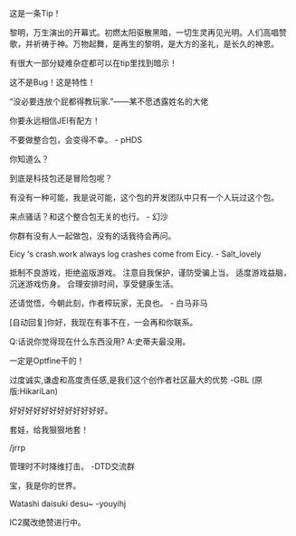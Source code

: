这是一条Tip！

黎明，万生演出的开幕式。初燃太阳驱散黑暗，一切生灵再见光明。人们高唱赞歌，并祈祷于神。万物起舞，是再生的黎明，是大方的圣礼，是长久的神恩。

有很大一部分疑难杂症都可以在tip里找到暗示！

这不是Bug！这是特性！

“没必要连放个屁都得教玩家.”——某不愿透露姓名的大佬

你要永远相信JEI有配方！

不要做整合包，会变得不幸。 - pHDS

你知道么？

到底是科技包还是冒险包呢？

有没有一种可能，我是说可能，这个包的开发团队中只有一个人玩过这个包。

来点骚话？和这个整合包无关的也行。 - 幻沙

你群有没有人一起做包，没有的话我待会再问。

Eicy ‘s crash.work always log crashes come from Eicy. - Salt_lovely

抵制不良游戏，拒绝盗版游戏。 注意自我保护，谨防受骗上当。 适度游戏益脑，沉迷游戏伤身。 合理安排时间，享受健康生活。

还请觉悟，今朝此刻，作者榨玩家，无良也。 - 白马非马

[自动回复]你好，我现在有事不在，一会再和你联系。

Q:话说你觉得现在什么东西没用? A:史蒂夫最没用。

一定是Optfine干的！

过度诚实,谦虚和高度责任感,是我们这个创作者社区最大的优势 -GBL (原版:HikariLan)

好好好好好好好好好好好好。

套娃，给我狠狠地套！

/jrrp

管理时不时降维打击。 -DTD交流群

宝，我是你的世界。

Watashi daisuki desu~ -youyihj

IC2魔改绝赞进行中。
